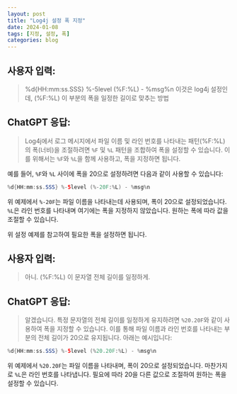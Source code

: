 ```yaml
---
layout: post
title: "Log4j 설정 폭 지정"
date: 2024-01-08
tags: [지정, 설정, 폭]
categories: blog
---
```


## 사용자 입력:
> %d{HH:mm:ss.SSS} %-5level (%F:%L) - %msg%n 이것은 log4j 설정인데, (%F:%L)  이 부분의 폭을 일정한 길이로 맞추는 방법

## ChatGPT 응답:
> Log4j에서 로그 메시지에서 파일 이름 및 라인 번호를 나타내는 패턴(%F:%L)의 폭(너비)을 조절하려면 `%F` 및 `%L` 패턴을 조합하여 폭을 설정할 수 있습니다. 이를 위해서는 `%F`와 `%L`을 함께 사용하고, 폭을 지정하면 됩니다.

예를 들어, `%F`와 `%L` 사이에 폭을 20으로 설정하려면 다음과 같이 사용할 수 있습니다:

```java
%d{HH:mm:ss.SSS} %-5level (%-20F:%L) - %msg%n
```

위 예제에서 `%-20F`는 파일 이름을 나타내는데 사용되며, 폭이 20으로 설정되었습니다. `%L`은 라인 번호를 나타내며 여기에는 폭을 지정하지 않았습니다. 원하는 폭에 따라 값을 조절할 수 있습니다.

위 설정 예제를 참고하여 필요한 폭을 설정하면 됩니다.

## 사용자 입력:
> 아니. (%F:%L)  이 문자열 전체 길이를 일정하게.

## ChatGPT 응답:
> 알겠습니다. 특정 문자열의 전체 길이를 일정하게 유지하려면 `%20.20F`와 같이 사용하여 폭을 지정할 수 있습니다. 이를 통해 파일 이름과 라인 번호를 나타내는 부분의 전체 길이가 20으로 유지됩니다. 아래는 예시입니다:

```java
%d{HH:mm:ss.SSS} %-5level (%20.20F:%L) - %msg%n
```

위 예제에서 `%20.20F`는 파일 이름을 나타내며, 폭이 20으로 설정되었습니다. 마찬가지로 `%L`은 라인 번호를 나타냅니다. 필요에 따라 20을 다른 값으로 조절하여 원하는 폭을 설정할 수 있습니다.

